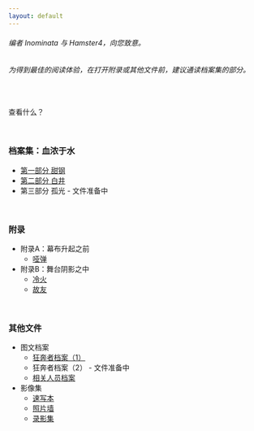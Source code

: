 ```yaml
---
layout: default
---
```


###### 编者 Inominata 与 Hamster4，向您致意。
###### 为得到最佳的阅读体验，在打开附录或其他文件前，建议通读档案集的部分。

<br />

查看什么？

<br />

### 档案集：血浓于水

- [第一部分 甜钢](./main/part1.html)
- [第二部分 白井](./main/part2.html)
- 第三部分 孤光 - 文件准备中

<br />

### 附录

- 附录A：幕布升起之前
  - [哑弹](./appendix/a4.html)
- 附录B：舞台阴影之中
  - [冷火](./appendix/b1.html)
  - [故友](./appendix/b2.html)

<br />

### 其他文件

- 图文档案
  - [狂奔者档案（1）](./profiles/shadowrunners1.html)
  - 狂奔者档案（2） - 文件准备中
  - [相关人员档案](./profiles/relevant_personnel.html)
- 影像集
  - [速写本](./album/sketches.html)
  - [照片墙](./album/photographs.html)
  - [录影集](./album/videoshorts.html)

